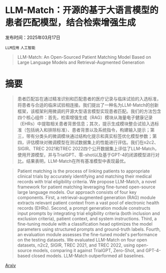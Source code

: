 # LLM-Match：开源的基于大语言模型的患者匹配模型，结合检索增强生成

发布时间：2025年03月17日

`LLM应用` `人工智能`

> LLM-Match: An Open-Sourced Patient Matching Model Based on Large Language Models and Retrieval-Augmented Generation

# 摘要

> 患者匹配旨在通过精准识别和匹配患者的医疗记录与临床试验的入选标准，将患者与合适的临床试验相连接。我们提出了一种名为LLM-Match的创新框架，该框架利用微调的开源大型语言模型实现患者匹配。我们的方法包含四个核心组件：首先，检索增强生成（RAG）模块从海量电子健康记录（EHRs）中提取相关患者背景信息；其次，提示生成模块整合试验入选标准（包括纳入和排除标准）、患者背景以及系统指令，构建输入提示；第三，带有分类头的微调模块通过结构化提示和真实标签优化模型参数；第四，评估模块对微调模型在测试数据集上的性能进行评估。我们在n2c2、SIGIR、TREC 2021和TREC 2022四个公开数据集上评估了LLM-Match，使用开源模型，并与TrialGPT、零-shot以及基于GPT-4的闭源模型进行对比。结果表明，LLM-Match在所有基准模型中表现最优。

> Patient matching is the process of linking patients to appropriate clinical trials by accurately identifying and matching their medical records with trial eligibility criteria. We propose LLM-Match, a novel framework for patient matching leveraging fine-tuned open-source large language models. Our approach consists of four key components. First, a retrieval-augmented generation (RAG) module extracts relevant patient context from a vast pool of electronic health records (EHRs). Second, a prompt generation module constructs input prompts by integrating trial eligibility criteria (both inclusion and exclusion criteria), patient context, and system instructions. Third, a fine-tuning module with a classification head optimizes the model parameters using structured prompts and ground-truth labels. Fourth, an evaluation module assesses the fine-tuned model's performance on the testing datasets. We evaluated LLM-Match on four open datasets, n2c2, SIGIR, TREC 2021, and TREC 2022, using open-source models, comparing it against TrialGPT, Zero-Shot, and GPT-4-based closed models. LLM-Match outperformed all baselines.

[Arxiv](https://arxiv.org/abs/2503.13281)